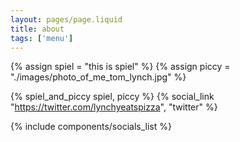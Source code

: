 ```yaml
---
layout: pages/page.liquid
title: about
tags: ['menu']
---
```


{% assign spiel = "this is spiel" %}
{% assign piccy = "./images/photo_of_me_tom_lynch.jpg" %}

{% spiel_and_piccy spiel, piccy %}
{% social_link "https://twitter.com/lynchyeatspizza", "twitter" %}

{% include components/socials_list %}